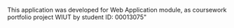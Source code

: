 This application was developed for Web
Application module, as coursework portfolio project WIUT by student ID: 00013075"
